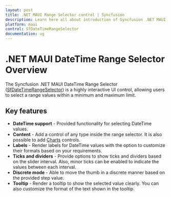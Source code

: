 ```yaml
---
layout: post
title: .NET MAUI Range Selector control | Syncfusion
description: Learn here all about introduction of Syncfusion .NET MAUI Range Selector (SfDateTimeRangeSelector) control with key features and more.
platform: maui
control: SfDateTimeRangeSelector
documentation: ug
---
```


# .NET MAUI DateTime Range Selector Overview

The Syncfusion .NET MAUI DateTime Range Selector ([SfDateTimeRangeSelector](https://www.syncfusion.com/maui-controls/maui-range-selector)) is a highly interactive UI control, allowing users to select a range values within a minimum and maximum limit.

## Key features

* **DateTime support** - Provided functionality for selecting DateTime values.
* **Content** - Add a control of any type inside the range selector. It is also possible to add [Charts](https://www.syncfusion.com/maui-controls/maui-charts) controls.
* **Labels** - Render labels for DateTime values with the option to customize their formats based on your requirements.
* **Ticks and dividers** - Provide options to show ticks and dividers based on the slider interval. Also, minor ticks can be enabled to indicate the values between each interval.
* **Discrete mode** - Able to move the thumb in a discrete manner based on the provided step value.
* **Tooltip** - Render a tooltip to show the selected value clearly. You can also customize the format of the text shown in the tooltip.

